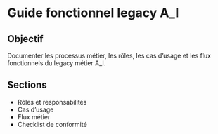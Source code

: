 # Guide fonctionnel legacy A_I

## Objectif
Documenter les processus métier, les rôles, les cas d’usage et les flux fonctionnels du legacy métier A_I.

## Sections
- Rôles et responsabilités
- Cas d’usage
- Flux métier
- Checklist de conformité
